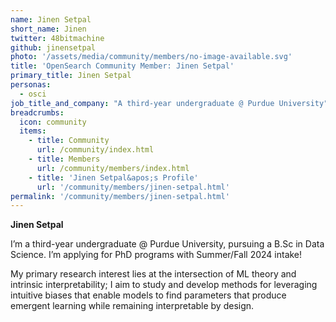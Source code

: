 ```yaml
---
name: Jinen Setpal
short_name: Jinen
twitter: 48bitmachine
github: jinensetpal
photo: '/assets/media/community/members/no-image-available.svg'
title: 'OpenSearch Community Member: Jinen Setpal'
primary_title: Jinen Setpal
personas:
  - osci
job_title_and_company: "A third-year undergraduate @ Purdue University"
breadcrumbs:
  icon: community
  items:
    - title: Community
      url: /community/index.html
    - title: Members
      url: /community/members/index.html
    - title: 'Jinen Setpal&apos;s Profile'
      url: '/community/members/jinen-setpal.html'
permalink: '/community/members/jinen-setpal.html'
---
```


**Jinen Setpal** 

I’m a third-year undergraduate @ Purdue University, pursuing a B.Sc in Data Science. I’m applying for PhD programs with Summer/Fall 2024 intake!

My primary research interest lies at the intersection of ML theory and intrinsic interpretability; I aim to study and develop methods for leveraging intuitive biases that enable models to find parameters that produce emergent learning while remaining interpretable by design.
